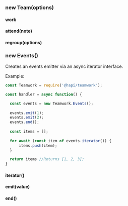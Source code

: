
### new Team(options)


#### work


#### attend(note)


#### regroup(options)


### new Events()

Creates an events emitter via an async iterator interface.

Example:

```js
const Teamwork = require('@hapi/teamwork');

const handler = async function() {

  const events = new Teamwork.Events();
  
  events.emit(1);
  events.emit(2);
  events.end();
  
  const items = [];
  
  for await (const item of events.iterator()) {
      items.push(item);
  }

  return items //Returns [1, 2, 3];
}
```

#### iterator()


#### emit(value)


#### end()

